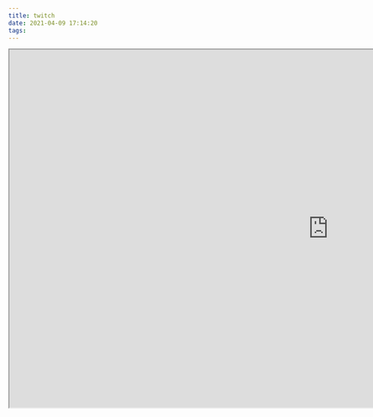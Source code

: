 ```yaml
---
title: twitch
date: 2021-04-09 17:14:20
tags:
---
```


<iframe
  src="https://player.twitch.tv/?channel=ludwig&parent=nootif.tk"
  allowfullscreen="true"
  scrolling="no"
  height="720"
  width="1280">
</iframe>
